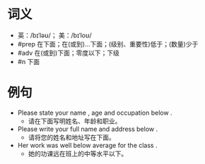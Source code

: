 # 词义
- 英：/bɪˈləʊ/； 美：/bɪˈloʊ/
- #prep 在下面；在(或到)…下面；(级别、重要性)低于；(数量)少于
- #adv 在(或到)下面；零度以下；下级
- #n 下面
# 例句
- Please state your name , age and occupation below .
	- 请在下面写明姓名、年龄和职业。
- Please write your full name and address below .
	- 请将您的姓名和地址写在下面。
- Her work was well below average for the class .
	- 她的功课远在班上的中等水平以下。
